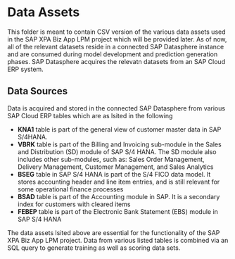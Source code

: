 # Data Assets

This folder is meant to contain CSV version of the various data assets used in the SAP XPA Biz App LPM project which will be provided later.
As of now, all of the relevant datasets reside in a connected SAP Datasphere instance and are consumed during model development and prediction generation phases. SAP Datasphere acquires the relevatn datasets from an SAP Cloud ERP system.

## Data Sources

Data is acquired and stored in the connected SAP Datasphere from various SAP Cloud ERP tables which are as lsited in the following

- __KNA1__ table is part of the general view of customer master data in SAP S/4HANA.
- __VBRK__ table is part of the Billing and Invoicing sub-module in the Sales and Distribution (SD) module of SAP S/4 HANA. The SD module also includes other sub-modules, such as: Sales Order Management, Delivery Management, Customer Management, and Sales Analytics
- __BSEG__ table in SAP S/4 HANA is part of the S/4 FICO data model. It stores accounting header and line item entries, and is still relevant for some operational finance processes
- __BSAD__ table is part of the Accounting module in SAP. It is a secondary index for customers with cleared items
- __FEBEP__ table is part of the Electronic Bank Statement (EBS) module in SAP S/4 HANA

The data assets lsited above are essential for the functionality of the SAP XPA Biz App LPM project. Data from various listed tables is combined via an SQL query to generate training as well as scoring data sets.
